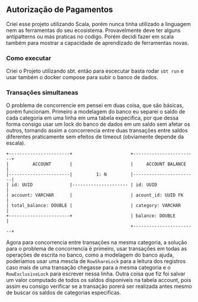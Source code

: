## Autorização de Pagamentos

Criei esse projeto utilizando Scala, porém nunca tinha utilizado a linguagem nem as ferramentas do seu ecosistema. Provavelmente deve ter alguns antipatterns ou más praticas no codigo. Porém decidi fazer em scala também para mostrar a capacidade de aprendizado de ferramentas novas.

### Como executar

Criei o Projeto utilizando sbt. então para escecutar basta rodar `sbt run` e usar também o docker compose para subir o banco de dados.

### Transações simultaneas

O problema de concorrencie em pensei em duas coisa, que são básicas, porém funcionam. Primeiro a modelagem do banco eu separei o saldo de cada categoria em uma linha em uma tabela expecifica, por que dessa forma consigo usar um lock do banco de dados em um saldo sem afetar os outros, tornando assim a concorrencia entre duas transações entre saldos diferentes praticamente sem efeitos de timeout (obviamente depende da escala).

```
+-----------------------+                      +------------------------+                                         
|         ACCOUNT       |                      |     ACCOUNT BALANCE    |                                         
|-----------------------|         1: N         |------------------------|                                         
| id: UUID              |--------------------- | id: UUID               |                                         
| account: VARCHAR      |                      | acount_id: UUID FK     |                                         
| total_balance: DOUBLE |                      | category: VARCHAR      |                                         
+-----------------------+                      | balance: DOUBLE        |                                         
                                               +------------------------+
```
Agora para concorrencia entre transações na mesma categoria, a solução para o problema de concorrencia é primeiro, usar transações em todas as operações de escrita no banco, como a modelagem do banco ajuda, poderiamos usar uma mescla de `RowShareLock` para a leitura dos registros caso mais de uma transação chegasse para a mesma categoria e o `RowExclusiveLock` para escrever nessa linha.
Outra coisa que fiz foi salvar um valor computado de todos os saldos disponiveis na tabela account, pois assim eu consigo verificar se a transação porerá ser realizada antes mesmo de buscar os saldos de categorias especificas.